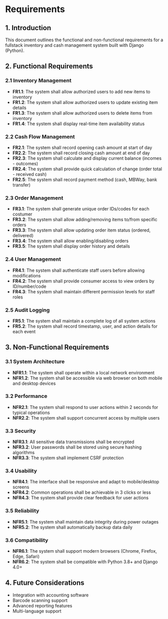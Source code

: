 # Requirements

## 1. Introduction
This document outlines the functional and non-functional requirements for a fullstack inventory and cash management system built with Django (Python).

## 2. Functional Requirements

### 2.1 Inventory Management
- **FR1.1**: The system shall allow authorized users to add new items to inventory
- **FR1.2**: The system shall allow authorized users to update existing item details
- **FR1.3**: The system shall allow authorized users to delete items from inventory
- **FR1.4**: The system shall display real-time item availability status

### 2.2 Cash Flow Management
- **FR2.1**: The system shall record opening cash amount at start of day
- **FR2.2**: The system shall record closing cash amount at end of day
- **FR2.3**: The system shall calculate and display current balance (incomes - outcomes)
- **FR2.4**: The system shall provide quick calculation of change (order total - received cash)
- **FR2.5**: The system shall record payment method (cash, MBWay, bank transfer)

### 2.3 Order Management
- **FR3.1**: The system shall generate unique order IDs/codes for each costumer
- **FR3.2**: The system shall allow adding/removing items to/from specific orders
- **FR3.3**: The system shall allow updating order item status (ordered, delivered)
- **FR3.4**: The system shall allow enabling/disabling orders
- **FR3.5**: The system shall display order history and details

### 2.4 User Management
- **FR4.1**: The system shall authenticate staff users before allowing modifications
- **FR4.2**: The system shall provide consumer access to view orders by ID/number/code
- **FR4.3**: The system shall maintain different permission levels for staff roles

### 2.5 Audit Logging
- **FR5.1**: The system shall maintain a complete log of all system actions
- **FR5.2**: The system shall record timestamp, user, and action details for each event

## 3. Non-Functional Requirements

### 3.1 System Architecture
- **NFR1.1**: The system shall operate within a local network environment
- **NFR1.2**: The system shall be accessible via web browser on both mobile and desktop devices

### 3.2 Performance
- **NFR2.1**: The system shall respond to user actions within 2 seconds for typical operations
- **NFR2.2**: The system shall support concurrent access by multiple users

### 3.3 Security
- **NFR3.1**: All sensitive data transmissions shall be encrypted
- **NFR3.2**: User passwords shall be stored using secure hashing algorithms
- **NFR3.3**: The system shall implement CSRF protection

### 3.4 Usability
- **NFR4.1**: The interface shall be responsive and adapt to mobile/desktop screens
- **NFR4.2**: Common operations shall be achievable in 3 clicks or less
- **NFR4.3**: The system shall provide clear feedback for user actions

### 3.5 Reliability
- **NFR5.1**: The system shall maintain data integrity during power outages
- **NFR5.2**: The system shall automatically backup data daily

### 3.6 Compatibility
- **NFR6.1**: The system shall support modern browsers (Chrome, Firefox, Edge, Safari)
- **NFR6.2**: The system shall be compatible with Python 3.8+ and Django 4.0+

## 4. Future Considerations
- Integration with accounting software
- Barcode scanning support
- Advanced reporting features
- Multi-language support
